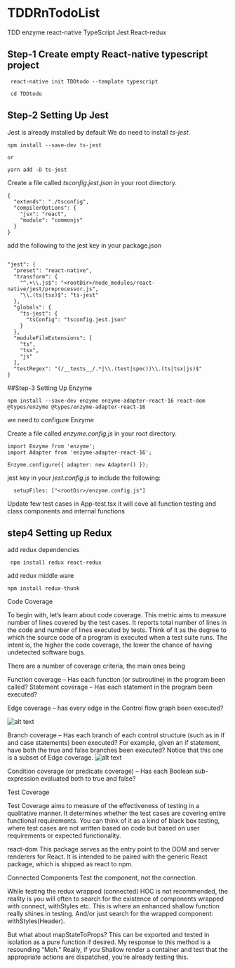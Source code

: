 # TDDRnTodoList
TDD  enzyme react-native TypeScript  Jest React-redux

## Step-1 Create empty React-native typescript project
```
 react-native init TDDtodo --template typescript

 cd TDDtodo

```

## Step-2 Setting Up Jest
Jest is already installed by default  We do need to install *ts-jest*.
```
npm install --save-dev ts-jest

or 

yarn add -D ts-jest
```
Create a file called *tsconfig.jest.json* in your root directory.
```
{
  "extends": "./tsconfig",
  "compilerOptions": {
    "jsx": "react",
    "module": "commonjs"
  }
}
```

add the following to the jest key in your package.json 
```

"jest": {
  "preset": "react-native",
  "transform": {
    "^.+\\.js$": "<rootDir>/node_modules/react-native/jest/preprocessor.js",
    "\\.(ts|tsx)$": "ts-jest"
  },
  "globals": {
    "ts-jest": {
      "tsConfig": "tsconfig.jest.json"
    }
  },
  "moduleFileExtensions": [
    "ts",
    "tsx",
    "js"
  ],
  "testRegex": "(/__tests__/.*|\\.(test|spec))\\.(ts|tsx|js)$"
} 
```
##Step-3  Setting Up Enzyme

```
npm install --save-dev enzyme enzyme-adapter-react-16 react-dom @types/enzyme @types/enzyme-adapter-react-16
```
we need to configure Enzyme

Create a file called *enzyme.config.js* in your root directory.

```
import Enzyme from 'enzyme';
import Adapter from 'enzyme-adapter-react-16';

Enzyme.configure({ adapter: new Adapter() });
```

jest key in your *jest.config.js* to include the following:

```
  setupFiles: ["<rootDir>/enzyme.config.js"]

```

Update few test cases in App-test.tsx
it will cove all function testing and class components and internal functions

## step4 Setting up Redux

add redux dependencies
```
 npm install redux react-redux
```
add redux middle ware

```
npm install redux-thunk
```

Code Coverage

To begin with, let’s learn about code coverage. This metric aims to measure number of lines covered by the test cases. It reports total number of lines in the code and number of lines executed by tests. Think of it as the degree to which the source code of a program is executed when a test suite runs. The intent is, the higher the code coverage, the lower the chance of having undetected software bugs.

There are a number of coverage criteria, the main ones being

Function coverage – Has each function (or subroutine) in the program been called?
Statement coverage – Has each statement in the program been executed?

Edge coverage – has every edge in the Control flow graph been executed?

![alt text](https://upload.wikimedia.org/wikipedia/commons/thumb/3/30/Some_types_of_control_flow_graphs.svg/220px-Some_types_of_control_flow_graphs.svg.png)

Branch coverage – Has each branch  of each control structure (such as in if and case statements) been executed? For example, given an if statement, have both the true and false branches been executed? Notice that this one is a subset of Edge coverage.
![alt text](https://upload.wikimedia.org/wikipedia/en/thumb/c/c2/DD-Path.svg/220px-DD-Path.svg.png)

Condition coverage (or predicate coverage) – Has each Boolean sub-expression evaluated both to true and false?

Test Coverage

Test Coverage aims to measure of the effectiveness of testing in a qualitative manner. It determines whether the test cases are covering entire functional requirements. You can think of it as a kind of black box testing, where test cases are not written based on code but based on user requirements or expected functionality.


react-dom
This package serves as the entry point to the DOM and server renderers for React. It is intended to be paired with the generic React package, which is shipped as react to npm.



Connected Components
Test the component, not the connection.

While testing the redux wrapped (connected) HOC is not recommended, the reality is you will often to search for the existence of components wrapped with connect, withStyles etc. This is where an enhanced shallow function really shines in testing. And/or just search for the wrapped component: withStyles(Header).

But what about mapStateToProps? This can be exported and tested in isolation as a pure function if desired. My response to this method is a resounding “Meh.” Really, if you Shallow render a container and test that the appropriate actions are dispatched, you’re already testing this.
